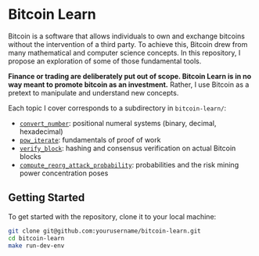 # Bitcoin Learn

Bitcoin is a software that allows individuals to own and exchange bitcoins without the intervention of a third party.
To achieve this, Bitcoin drew from many mathematical and computer science concepts.
In this repository, I propose an exploration of some of those fundamental tools.

**Finance or trading are deliberately put out of scope. Bitcoin Learn is in no way meant to promote bitcoin as an investment.**
Rather, I use Bitcoin as a pretext to manipulate and understand new concepts.

Each topic I cover corresponds to a subdirectory in `bitcoin-learn/`:
- [`convert_number`](https://github.com/Konilo/bitcoin-learn/blob/main/bitcoin-learn/convert_number/notes.md): positional numeral systems (binary, decimal, hexadecimal)
- [`pow_iterate`](https://github.com/Konilo/bitcoin-learn/blob/main/bitcoin-learn/pow_iterate/run.py): fundamentals of proof of work
- [`verify_block`](https://github.com/Konilo/bitcoin-learn/blob/main/bitcoin-learn/verify_block/run.py): hashing and consensus verification on actual Bitcoin blocks
- [`compute_reorg_attack_probability`](https://github.com/Konilo/bitcoin-learn/blob/main/bitcoin-learn/compute_reorg_attack_probability/notes.md): probabilities and the risk mining power concentration poses

## Getting Started

To get started with the repository, clone it to your local machine:

```sh
git clone git@github.com:yourusername/bitcoin-learn.git
cd bitcoin-learn
make run-dev-env
```